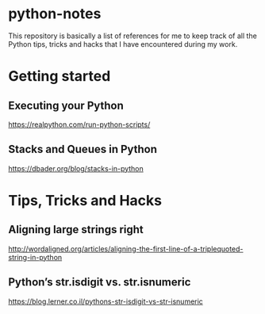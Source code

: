 # python-notes
This repository is basically a list of references for me to keep track of all the Python tips, tricks and hacks that I have encountered during my work.

# Getting started

## Executing your Python
https://realpython.com/run-python-scripts/

## Stacks and Queues in Python
https://dbader.org/blog/stacks-in-python

# Tips, Tricks and Hacks

## Aligning large strings right
http://wordaligned.org/articles/aligning-the-first-line-of-a-triplequoted-string-in-python

## Python’s str.isdigit vs. str.isnumeric
https://blog.lerner.co.il/pythons-str-isdigit-vs-str-isnumeric
